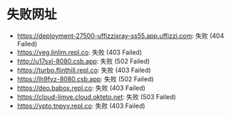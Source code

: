 # 失败网址
- https://deployment-27500-uffizzixray-ss55.app.uffizzi.com: 失败 (404
Failed)
- https://veg.linlim.repl.co: 失败 (403
Failed)
- http://u17sxl-8080.csb.app: 失败 (502
Failed)
- https://turbo.flinthill.repl.co: 失败 (403
Failed)
- https://lh9fvz-8080.csb.app: 失败 (502
Failed)
- https://deo.babox.repl.co: 失败 (403
Failed)
- https://cloud-limve.cloud.okteto.net: 失败 (503
Failed)
- https://ypto.tnpyv.repl.co: 失败 (403
Failed)
